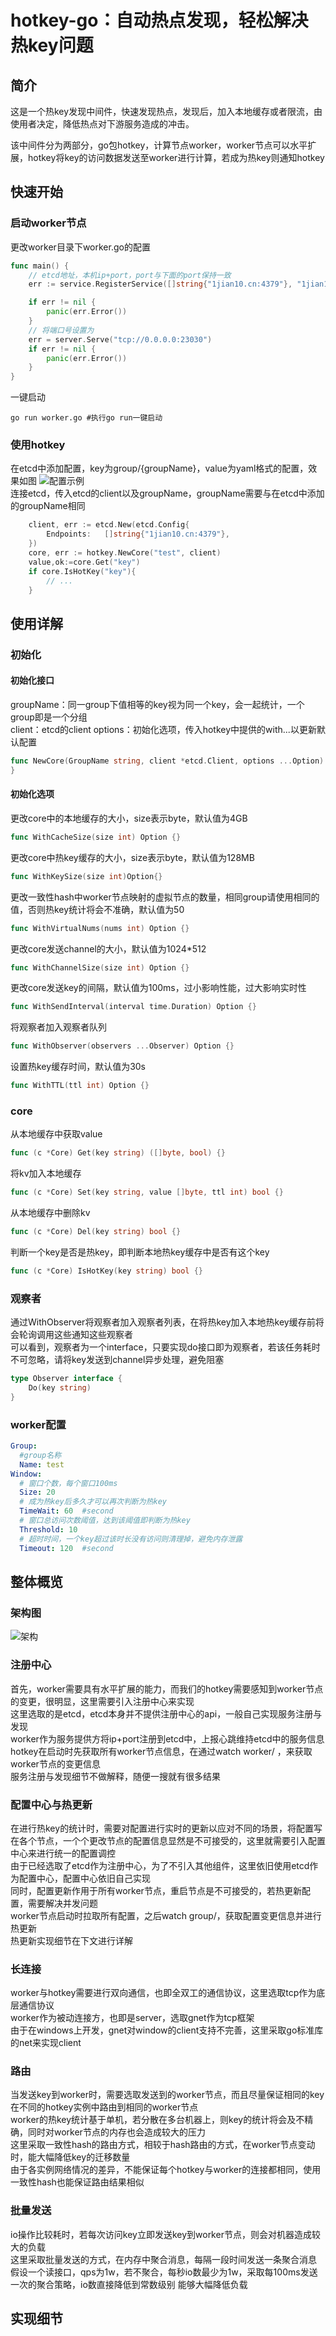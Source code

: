 # hotkey-go：自动热点发现，轻松解决热key问题  

## 简介

这是一个热key发现中间件，快速发现热点，发现后，加入本地缓存或者限流，由使用者决定，降低热点对下游服务造成的冲击。  

该中间件分为两部分，go包hotkey，计算节点worker，worker节点可以水平扩展，hotkey将key的访问数据发送至worker进行计算，若成为热key则通知hotkey
## 快速开始

### 启动worker节点

更改worker目录下worker.go的配置
```go
func main() {
    // etcd地址，本机ip+port，port与下面的port保持一致
	err := service.RegisterService([]string{"1jian10.cn:4379"}, "1jian10.cn:23030", "worker/"+strconv.FormatInt(time.Now().UnixNano(), 10))

	if err != nil {
		panic(err.Error())
	}
    // 将端口号设置为
	err = server.Serve("tcp://0.0.0.0:23030")
	if err != nil {
		panic(err.Error())
	}
}
```
一键启动
```shell
go run worker.go #执行go run一键启动
```

### 使用hotkey

在etcd中添加配置，key为group/{groupName}，value为yaml格式的配置，效果如图
![配置示例](image/etcd配置示例.png)  
连接etcd，传入etcd的client以及groupName，groupName需要与在etcd中添加的groupName相同  
```go
	client, err := etcd.New(etcd.Config{
		Endpoints:   []string{"1jian10.cn:4379"},
	})
    core, err := hotkey.NewCore("test", client)
    value,ok:=core.Get("key")
    if core.IsHotKey("key"){
        // ...
    }
```

## 使用详解

### 初始化

#### 初始化接口  

groupName：同一group下值相等的key视为同一个key，会一起统计，一个group即是一个分组  
client：etcd的client
options：初始化选项，传入hotkey中提供的with...以更新默认配置
```go
func NewCore(GroupName string, client *etcd.Client, options ...Option) (*Core, error) {
}
```

#### 初始化选项
更改core中的本地缓存的大小，size表示byte，默认值为4GB
```go
func WithCacheSize(size int) Option {}
```
更改core中热key缓存的大小，size表示byte，默认值为128MB
```go
func WithKeySize(size int)Option{}
```
更改一致性hash中worker节点映射的虚拟节点的数量，相同group请使用相同的值，否则热key统计将会不准确，默认值为50
```go
func WithVirtualNums(nums int) Option {}
```
更改core发送channel的大小，默认值为1024*512
```go
func WithChannelSize(size int) Option {}
```
更改core发送key的间隔，默认值为100ms，过小影响性能，过大影响实时性
```go
func WithSendInterval(interval time.Duration) Option {}
```
将观察者加入观察者队列
```go
func WithObserver(observers ...Observer) Option {}
```
设置热key缓存时间，默认值为30s
```go
func WithTTL(ttl int) Option {}
```

### core
从本地缓存中获取value
```go
func (c *Core) Get(key string) ([]byte, bool) {}
```
将kv加入本地缓存
```go
func (c *Core) Set(key string, value []byte, ttl int) bool {}
```
从本地缓存中删除kv
```go
func (c *Core) Del(key string) bool {}
```
判断一个key是否是热key，即判断本地热key缓存中是否有这个key
```go
func (c *Core) IsHotKey(key string) bool {}
```

### 观察者
通过WithObserver将观察者加入观察者列表，在将热key加入本地热key缓存前将会轮询调用这些通知这些观察者  
可以看到，观察者为一个interface，只要实现do接口即为观察者，若该任务耗时不可忽略，请将key发送到channel异步处理，避免阻塞  
```go
type Observer interface {
	Do(key string)
}
```

### worker配置
```yaml
Group:
  #group名称
  Name: test
Window:
  # 窗口个数，每个窗口100ms
  Size: 20
  # 成为热key后多久才可以再次判断为热key
  TimeWait: 60  #second
  # 窗口总访问次数阈值，达到该阈值即判断为热key
  Threshold: 10 
  # 超时时间，一个key超过该时长没有访问则清理掉，避免内存泄露
  Timeout: 120  #second
```

## 整体概览

### 架构图
![架构](./image/架构.png)

### 注册中心
首先，worker需要具有水平扩展的能力，而我们的hotkey需要感知到worker节点的变更，很明显，这里需要引入注册中心来实现  
这里选取的是etcd，etcd本身并不提供注册中心的api，一般自己实现服务注册与发现  
worker作为服务提供方将ip+port注册到etcd中，上报心跳维持etcd中的服务信息  
hotkey在启动时先获取所有worker节点信息，在通过watch worker/ ，来获取worker节点的变更信息  
服务注册与发现细节不做解释，随便一搜就有很多结果

### 配置中心与热更新
在进行热key的统计时，需要对配置进行实时的更新以应对不同的场景，将配置写在各个节点，一个个更改节点的配置信息显然是不可接受的，这里就需要引入配置中心来进行统一的配置调控  
由于已经选取了etcd作为注册中心，为了不引入其他组件，这里依旧使用etcd作为配置中心，配置中心依旧自己实现  
同时，配置更新作用于所有worker节点，重启节点是不可接受的，若热更新配置，需要解决并发问题  
worker节点启动时拉取所有配置，之后watch group/，获取配置变更信息并进行热更新  
热更新实现细节在下文进行详解

### 长连接
worker与hotkey需要进行双向通信，也即全双工的通信协议，这里选取tcp作为底层通信协议  
worker作为被动连接方，也即是server，选取gnet作为tcp框架  
由于在windows上开发，gnet对window的client支持不完善，这里采取go标准库的net来实现client  

### 路由
当发送key到worker时，需要选取发送到的worker节点，而且尽量保证相同的key在不同的hotkey实例中路由到相同的worker节点  
worker的热key统计基于单机，若分散在多台机器上，则key的统计将会及不精确，同时对worker节点的内存也会造成较大的压力    
这里采取一致性hash的路由方式，相较于hash路由的方式，在worker节点变动时，能大幅降低key的迁移数量  
由于各实例网络情况的差异，不能保证每个hotkey与worker的连接都相同，使用一致性hash也能保证路由结果相似  

### 批量发送
io操作比较耗时，若每次访问key立即发送key到worker节点，则会对机器造成较大的负载  
这里采取批量发送的方式，在内存中聚合消息，每隔一段时间发送一条聚合消息  
假设一个读接口，qps为1w，若不聚合，每秒io数最少为1w，采取每100ms发送一次的聚合策略，io数直接降低到常数级别  能够大幅降低负载  

## 实现细节


